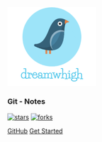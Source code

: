 <img width="200px" src="_media/logo.png">

### **Git - Notes**



[![stars](https://badgen.net/github/stars/dreamwhigh/Git-Notes?icon=github&color=4ab8a1)]((<https://github.com/dreamwhigh/Git-Notes>)) [![forks](https://badgen.net/github/forks/dreamwhigh/Git-Notes?icon=github&color=4ab8a1)](<https://github.com/dreamwhigh/Git-Notes>)

[GitHub](<https://github.com/dreamwhigh/Git-Notes>)
[Get Started](<https://dreamwhigh.github.io/Git-Notes/#/Git>)


